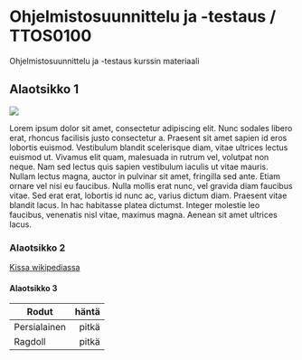 # Ohjelmistosuunnittelu ja -testaus / TTOS0100
Ohjelmistosuunnittelu ja -testaus kurssin materiaali

## Alaotsikko 1

![](https://peda.net/p/Minttu2005/mintun-sivu/mintun-kuvia/kissa:file/download/0814be2b86cc6ac6ed6c85b33050e586c212a339/kissa.jpg)

Lorem ipsum dolor sit amet, consectetur adipiscing elit. Nunc sodales libero erat, rhoncus facilisis justo consectetur a. Praesent sit amet sapien id eros lobortis euismod. Vestibulum blandit scelerisque diam, vitae ultrices lectus euismod ut. Vivamus elit quam, malesuada in rutrum vel, volutpat non neque. Nam sed lectus quis sapien vestibulum iaculis ut vitae mauris. Nullam lectus magna, auctor in pulvinar sit amet, fringilla sed ante. Etiam ornare vel nisi eu faucibus. Nulla mollis erat nunc, vel gravida diam faucibus vitae. Sed erat erat, lobortis id nunc ac, varius dictum diam. Praesent vitae blandit lacus. In hac habitasse platea dictumst. Integer molestie leo faucibus, venenatis nisl vitae, maximus magna. Aenean sit amet ultrices lacus.

### Alaotsikko 2

[Kissa wikipediassa](https://fi.wikipedia.org/wiki/Kissa)

#### Alaotsikko 3

 | Rodut | häntä |
 |--------|--------:|
 |Persialainen|pitkä|
 |Ragdoll|pitkä|
